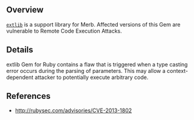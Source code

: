 ## Overview
[`extlib`](https://rubygems.org/gems/extlib) is a support library for Merb.
Affected versions of this Gem are vulnerable to Remote Code Execution Attacks.

## Details
extlib Gem for Ruby contains a flaw that is triggered when a type casting error occurs during the parsing of parameters. This may allow a context-dependent attacker to potentially execute arbitrary code.


## References
- http://rubysec.com/advisories/CVE-2013-1802
